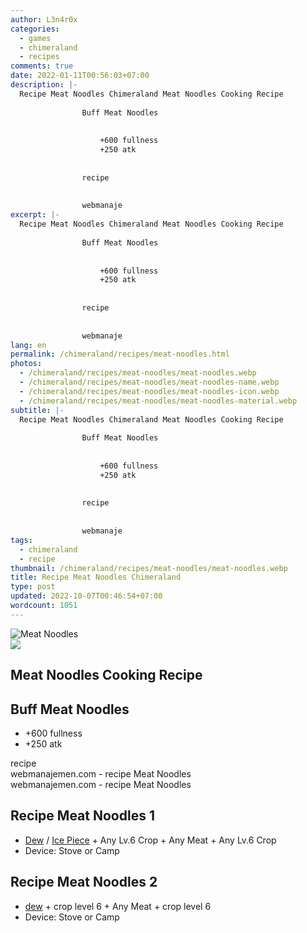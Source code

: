 ```yaml
---
author: L3n4r0x
categories:
  - games
  - chimeraland
  - recipes
comments: true
date: 2022-01-11T00:56:03+07:00
description: |-
  Recipe Meat Noodles Chimeraland Meat Noodles Cooking Recipe
                
                Buff Meat Noodles
                
                  
                    +600 fullness
                    +250 atk
                  
                
                recipe
              
              
                webmanaje
excerpt: |-
  Recipe Meat Noodles Chimeraland Meat Noodles Cooking Recipe
                
                Buff Meat Noodles
                
                  
                    +600 fullness
                    +250 atk
                  
                
                recipe
              
              
                webmanaje
lang: en
permalink: /chimeraland/recipes/meat-noodles.html
photos:
  - /chimeraland/recipes/meat-noodles/meat-noodles.webp
  - /chimeraland/recipes/meat-noodles/meat-noodles-name.webp
  - /chimeraland/recipes/meat-noodles/meat-noodles-icon.webp
  - /chimeraland/recipes/meat-noodles/meat-noodles-material.webp
subtitle: |-
  Recipe Meat Noodles Chimeraland Meat Noodles Cooking Recipe
                
                Buff Meat Noodles
                
                  
                    +600 fullness
                    +250 atk
                  
                
                recipe
              
              
                webmanaje
tags:
  - chimeraland
  - recipe
thumbnail: /chimeraland/recipes/meat-noodles/meat-noodles.webp
title: Recipe Meat Noodles Chimeraland
type: post
updated: 2022-10-07T00:46:54+07:00
wordcount: 1051
---
```


<link
  rel="stylesheet"
  href="https://rawcdn.githack.com/dimaslanjaka/Web-Manajemen/870a349/css/bootstrap-5-3-0-alpha3-wrapper.css"
/>
<section id="bootstrap-wrapper">
  <div data-bs-theme="dark">
    <div class="card mb-2">
      <div class="card-body">
        <div class="row g-0">
          <div class="col-sm-4 position-relative mb-2">
            <img
              src="https://www.webmanajemen.com/chimeraland/recipes/meat-noodles/meat-noodles-material.webp"
              class="card-img fit-cover w-100 h-100"
              alt="Meat Noodles"
              data-fancybox="true"
            />
          </div>
          <div class="col-sm-8 mb-2">
            <div class="card-body">
              <div class="d-flex flex-row align-items-center mb-3">
                <img
                  class="d-inline-block me-2"
                  src="https://www.webmanajemen.com/chimeraland/recipes/meat-noodles/meat-noodles-icon.webp"
                  width="auto"
                  height="auto"
                  style="vertical-align: middle"
                />
                <h2 class="fs-5">Meat Noodles Cooking Recipe</h2>
              </div>
              <h2 class="card-title fs-5">Buff Meat Noodles</h2>
              <div class="card-text">
                <ul>
                  <li>+600 fullness</li>
                  <li>+250 atk</li>
                </ul>
              </div>
              <span class="badge rounded-pill">recipe</span>
            </div>
            <div class="card-footer text-end text-muted mt-auto">
              webmanajemen.com - recipe Meat Noodles
            </div>
          </div>
        </div>
      </div>
      <div class="card-footer text-end text-muted">
        webmanajemen.com - recipe Meat Noodles
      </div>
    </div>
    <div class="row mb-2">
      <div class="col-12 col-lg-6 recipe-item mb-2">
        <div class="card">
          <div class="card-body">
            <h2 class="card-title fs-5">Recipe Meat Noodles 1</h2>
            <div class="card-text">
              <ul>
                <li>
                  <a
                    class="text-decoration-none text-primary"
                    href="/chimeraland/materials/dew.html"
                    >Dew</a
                  ><span> / </span
                  ><a
                    class="text-decoration-none text-primary"
                    href="/chimeraland/materials/ice-piece.html"
                    >Ice Piece</a
                  ><span> + </span>Any Lv.6 Crop<span> + </span>Any Meat<span>
                    + </span
                  >Any Lv.6 Crop
                </li>
                <li>Device: Stove or Camp</li>
              </ul>
            </div>
          </div>
        </div>
      </div>
      <div class="col-12 col-lg-6 recipe-item mb-2">
        <div class="card">
          <div class="card-body">
            <h2 class="card-title fs-5">Recipe Meat Noodles 2</h2>
            <div class="card-text">
              <ul>
                <li>
                  <a
                    class="text-decoration-none text-primary"
                    href="/chimeraland/materials/dew.html"
                    >dew</a
                  ><span> + </span>crop level 6<span> + </span>Any Meat<span>
                    + </span
                  >crop level 6
                </li>
                <li>Device: Stove or Camp</li>
              </ul>
            </div>
          </div>
        </div>
      </div>
    </div>
  </div>
</section>